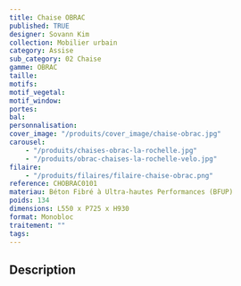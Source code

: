 ```yaml
---
title: Chaise OBRAC
published: TRUE
designer: Sovann Kim
collection: Mobilier urbain
category: Assise
sub_category: 02 Chaise
gamme: OBRAC
taille:
motifs:
motif_vegetal:
motif_window:
portes:
bal:
personnalisation:
cover_image: "/produits/cover_image/chaise-obrac.jpg"
carousel:
    - "/produits/chaises-obrac-la-rochelle.jpg"
    - "/produits/obrac-chaises-la-rochelle-velo.jpg"
filaire:
    - "/produits/filaires/filaire-chaise-obrac.png"
reference: CHOBRAC0101
materiau: Béton Fibré à Ultra-hautes Performances (BFUP)
poids: 134
dimensions: L550 x P725 x H930
format: Monobloc
traitement: ""
tags:
---
```


## Description
